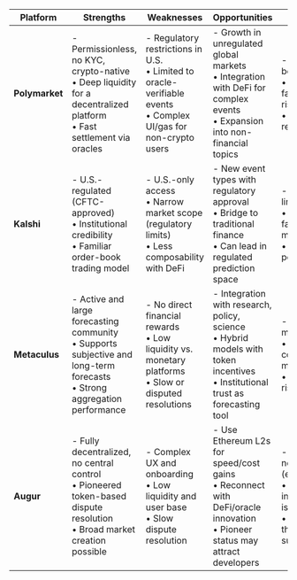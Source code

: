 | **Platform**   | **Strengths**                                                                                                                 | **Weaknesses**                                                                                                      | **Opportunities**                                                                                                                  | **Threats**                                                                                                                                  |
| -------------- | ----------------------------------------------------------------------------------------------------------------------------- | ------------------------------------------------------------------------------------------------------------------- | ---------------------------------------------------------------------------------------------------------------------------------- | -------------------------------------------------------------------------------------------------------------------------------------------- |
| **Polymarket** | - Permissionless, no KYC, crypto-native<br>• Deep liquidity for a decentralized platform<br>• Fast settlement via oracles     | - Regulatory restrictions in U.S.<br>• Limited to oracle-verifiable events<br>• Complex UI/gas for non-crypto users | - Growth in unregulated global markets<br>• Integration with DeFi for complex events<br>• Expansion into non-financial topics      | - Competitors with better UX/incentives<br>• Oracle failure/manipulation risk<br>• Continued regulatory pressure                             |
| **Kalshi**     | - U.S.-regulated (CFTC-approved)<br>• Institutional credibility<br>• Familiar order-book trading model                        | - U.S.-only access<br>• Narrow market scope (regulatory limits)<br>• Less composability with DeFi                   | - New event types with regulatory approval<br>• Bridge to traditional finance<br>• Can lead in regulated prediction space          | - Overregulation limiting innovation<br>• Competition from faster/permissionless markets<br>• Vulnerable to U.S. political shifts            |
| **Metaculus**  | - Active and large forecasting community<br>• Supports subjective and long-term forecasts<br>• Strong aggregation performance | - No direct financial rewards<br>• Low liquidity vs. monetary platforms<br>• Slow or disputed resolutions           | - Integration with research, policy, science<br>• Hybrid models with token incentives<br>• Institutional trust as forecasting tool | - User engagement may drop over time<br>• Scalability limits of community moderation<br>• Demographic bias risk                              |
| **Augur**      | - Fully decentralized, no central control<br>• Pioneered token-based dispute resolution<br>• Broad market creation possible   | - Complex UX and onboarding<br>• Low liquidity and user base<br>• Slow dispute resolution                           | - Use Ethereum L2s for speed/cost gains<br>• Reconnect with DeFi/oracle innovation<br>• Pioneer status may attract developers      | - Outpaced by newer platforms (e.g., Polymarket)<br>• Open markets invite regulatory issues<br>• Declining activity threatens sustainability |
